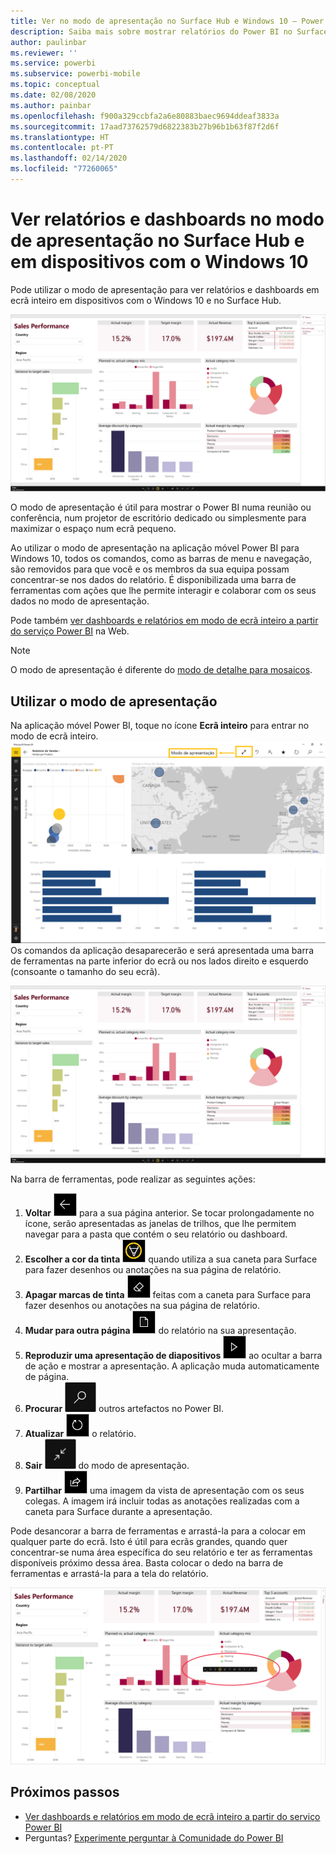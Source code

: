 ```yaml
---
title: Ver no modo de apresentação no Surface Hub e Windows 10 – Power BI
description: Saiba mais sobre mostrar relatórios do Power BI no Surface Hub e mostrar dashboards, relatórios e mosaicos do Power BI em ecrã inteiro, em dispositivos Windows 10.
author: paulinbar
ms.reviewer: ''
ms.service: powerbi
ms.subservice: powerbi-mobile
ms.topic: conceptual
ms.date: 02/08/2020
ms.author: painbar
ms.openlocfilehash: f900a329ccbfa2a6e80883baec9694ddeaf3833a
ms.sourcegitcommit: 17aad73762579d6822383b27b96b1b63f87f2d6f
ms.translationtype: HT
ms.contentlocale: pt-PT
ms.lasthandoff: 02/14/2020
ms.locfileid: "77260065"
---
```

# <a name="view-reports-and-dashboards-in-presentation-mode-on-surface-hub-and-windows-10-devices"></a>Ver relatórios e dashboards no modo de apresentação no Surface Hub e em dispositivos com o Windows 10
Pode utilizar o modo de apresentação para ver relatórios e dashboards em ecrã inteiro em dispositivos com o Windows 10 e no Surface Hub. 

![Relatório em modo de ecrã inteiro](./media/mobile-windows-10-app-presentation-mode/power-bi-presentation-mode-2.png)

O modo de apresentação é útil para mostrar o Power BI numa reunião ou conferência, num projetor de escritório dedicado ou simplesmente para maximizar o espaço num ecrã pequeno. 

Ao utilizar o modo de apresentação na aplicação móvel Power BI para Windows 10, todos os comandos, como as barras de menu e navegação, são removidos para que você e os membros da sua equipa possam concentrar-se nos dados do relatório. É disponibilizada uma barra de ferramentas com ações que lhe permite interagir e colaborar com os seus dados no modo de apresentação.

Pode também [ver dashboards e relatórios em modo de ecrã inteiro a partir do serviço Power BI](../end-user-focus.md) na Web.

> [!NOTE]
> O modo de apresentação é diferente do [modo de detalhe para mosaicos](mobile-tiles-in-the-mobile-apps.md).
> 
> 

## <a name="use-presentation-mode"></a>Utilizar o modo de apresentação
Na aplicação móvel Power BI, toque no ícone **Ecrã inteiro** para entrar no modo de ecrã inteiro.
![Ícone de ecrã inteiro](././media/mobile-windows-10-app-presentation-mode/power-bi-full-screen-icon.png) Os comandos da aplicação desaparecerão e será apresentada uma barra de ferramentas na parte inferior do ecrã ou nos lados direito e esquerdo (consoante o tamanho do seu ecrã).

![Relatório em modo de ecrã inteiro com barras de ferramentas laterais](./media/mobile-windows-10-app-presentation-mode/power-bi-presentation-mode-2.png)

Na barra de ferramentas, pode realizar as seguintes ações:

1. **Voltar** ![ícone voltar](./media/mobile-windows-10-app-presentation-mode/power-bi-windows-10-presentation-back-icon.png) para a sua página anterior. Se tocar prolongadamente no ícone, serão apresentadas as janelas de trilhos, que lhe permitem navegar para a pasta que contém o seu relatório ou dashboard.
2. **Escolher a cor da tinta** ![ícone de tinta](./media/mobile-windows-10-app-presentation-mode/power-bi-windows-10-presentation-ink-icon.png) quando utiliza a sua caneta para Surface para fazer desenhos ou anotações na sua página de relatório.
3. **Apagar marcas de tinta** ![ícone de borracha](./media/mobile-windows-10-app-presentation-mode/power-bi-windows-10-presentation-eraser-icon.png) feitas com a caneta para Surface para fazer desenhos ou anotações na sua página de relatório.  
4. **Mudar para outra página** ![ícone de paginação](./media/mobile-windows-10-app-presentation-mode/power-bi-windows-10-presentation-pages-icon.png) do relatório na sua apresentação.
5. **Reproduzir uma apresentação de diapositivos** ![Ícone de reprodução](./media/mobile-windows-10-app-presentation-mode/power-bi-windows-10-presentation-play-icon.png) ao ocultar a barra de ação e mostrar a apresentação. A aplicação muda automaticamente de página. 
6. **Procurar** ![Ícone de pesquisa](./media/mobile-windows-10-app-presentation-mode/power-bi-windows-10-presentation-search-icon.png) outros artefactos no Power BI.
7. **Atualizar** ![ícone de atualização](./media/mobile-windows-10-app-presentation-mode/power-bi-windows-10-presentation-refresh-icon.png) o relatório.
8. **Sair** ![Sair do modo de ecrã inteiro](./media/mobile-windows-10-app-presentation-mode/power-bi-windows-10-exit-full-screen-icon.png) do modo de apresentação.
8. **Partilhar** ![Ícone de partilha](./media/mobile-windows-10-app-presentation-mode/power-bi-windows-10-share-icon.png) uma imagem da vista de apresentação com os seus colegas. A imagem irá incluir todas as anotações realizadas com a caneta para Surface durante a apresentação.

Pode desancorar a barra de ferramentas e arrastá-la para a colocar em qualquer parte do ecrã. Isto é útil para ecrãs grandes, quando quer concentrar-se numa área específica do seu relatório e ter as ferramentas disponíveis próximo dessa área. Basta colocar o dedo na barra de ferramentas e arrastá-la para a tela do relatório.

![Relatório no modo de apresentação e a barra de ferramentas desancorada](./media/mobile-windows-10-app-presentation-mode/power-bi-windows-10-presentation-drag-toolbar-2.png)


## <a name="next-steps"></a>Próximos passos
* [Ver dashboards e relatórios em modo de ecrã inteiro a partir do serviço Power BI](../end-user-focus.md)
* Perguntas? [Experimente perguntar à Comunidade do Power BI](https://community.powerbi.com/)

